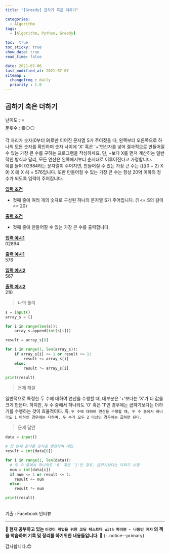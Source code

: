 ```yaml
---
title: "[Greedy] 곱하기 혹은 더하기"

categories:
  - Algorithm
tags:
  - [Algorithm, Python, Greedy]

toc:  true
toc_sticky: true
show_date: true
read_time: false

date: 2021-07-06
last_modified_at: 2021-07-07
sitemap :
  changefreq : daily
  priority : 1.0
---
```


## 곱하기 혹은 더하기  

난이도 : ⭐  
푼횟수 : 🟢⚪⚪  

각 자리가 숫자(0부터 9)로만 이어진 문자열 S가 주어졌을 때, 왼쪽부터 오른쪽으로 하나씩 모든 숫자를 확인하며 숫자 사이에 'X' 혹은 '+'연산자를 넣어 결과적으로 만들어질 수 있는 가장 큰 수를 구하는 프로그램을 작성하세요. 단, +보다 X를 먼저 계산하는 일반적인 방식과 달리, 모든 연산은 왼쪽에서부터 순서대로 이루어진다고 가정합니다.  
예를 들어 02984라는 문자열이 주어지면, 만들어질 수 있는 가장 큰 수는 ((((0 + 2) X 9) X 8) X 4) = 576입니다. 또한 만들어질 수 있는 가장 큰 수는 항상 20억 이하의 정수가 되도록 입력이 주어집니다.  

**<u>입력 조건</u>**  
- 첫째 줄에 여러 개의 숫자로 구성된 하나의 문자열 S가 주어집니다. (1 <= S의 길이 <= 20)  

**<u>출력 조건</u>**  
- 첫째 줄에 만들어질 수 있는 가장 큰 수를 출력합니다.  

**<u>입력 예시1</u>**  
02894  

**<u>출력 예시1</u>**  
576  

**<u>입력 예시2</u>**  
567  

**<u>출력 예시2</u>**  
210  

> 나의 풀이  

```python
s = input()
array_s = []

for i in range(len(s)):
    array_s.append(int(s[i]))

result = array_s[0]

for i in range(1, len(array_s)):
    if array_s[i] <= 1 or result <= 1:
        result += array_s[i]
    else:
        result *= array_s[i]

print(result)
```

> 문제 해설  

일반적으로 특정한 두 수에 대하여 연산을 수행할 때, 대부분은 '+'보다는 'X'가 더 값을 크게 만든다. 하지만, 두 수 중에서 하나라도 '0' 혹은 '1'인 경우에는 곱하기보다는 더하기를 수행하는 것이 효율적이다. 즉, `두 수에 대하여 연산을 수행할 때, 두 수 중에서 하나라도 1 이하인 경우에는 더하며, 두 수가 모두 2 이상인 경우에는 곱하면 된다.`  

> 문제 답안  

```python
data = input()

# 첫 번째 문자를 숫자로 변경하여 대입
result = int(data[0])

for i in range(1, len(data)):
  # 두 수 중에서 하나라도 '0' 혹은 '1'인 경우, 곱하기보다는 더하기 수행
  num = int(data[i])
  if num <= 1 or result <= 1:
    result += num
  else:
    result *= num

print(result)
```  

<br>
기출 : Facebook 인터뷰  

---
**🐢 현재 공부하고 있는 `이것이 취업을 위한 코딩 테스트다 with 파이썬 - 나동빈 저자` 의 책을 학습하며 기록 및 정리를 하기위한 내용들입니다. 🐢**
{: .notice--primary}

감사합니다.😊
